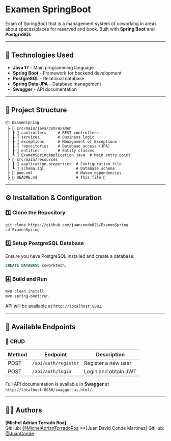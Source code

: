 # **Examen SpringBoot**

Exam of SpringBoot that is a management system of coworking in areas about spaces/places for reserved and book. Built with **Spring Boot** and **PostgreSQL**

---

## **🚀 Technologies Used**
- **Java 17** - Main programming language
- **Spring Boot** - Framework for backend development
- **PostgreSQL** - Relational database
- **Spring Data JPA** - Database management
- **Swagger** - API documentation

---

## **📂 Project Structure**
```
📦 ExamenSpring
 ┣ 📂 src/main/java/com/examen
 ┃ ┣ 📂 controllers     # REST controllers
 ┃ ┣ 📂 services        # Business logic
 ┃ ┣ 📂 exceptions      # Managament of Exceptions
 ┃ ┣ 📂 repositories    # Database access (JPA)
 ┃ ┣ 📂 entities        # Entity classes
 ┃ ┗ 📜 ExamenSpringApplication.java  # Main entry point
 ┣ 📂 src/main/resources
 ┃ ┣ 📜 application.properties  # Configuration file
 ┃ ┗ 📜 schema.sql              # Database schema
 ┣ 📜 pom.xml                   # Maven dependencies
 ┣ 📜 README.md                 # This file 📄
```

---

## **⚙️ Installation & Configuration**
### **1️⃣ Clone the Repository**
```bash
git clone https://github.com/juanconde025/ExamenSpring
cd ExamenSpring
```

### **2️⃣ Setup PostgreSQL Database**
Ensure you have PostgreSQL installed and create a database:
```sql
CREATE DATABASE coworktech;
```


### **4️⃣ Build and Run**
```bash
mvn clean install
mvn spring-boot:run
```
API will be available at `http://localhost:8081`.


---

## **📡 Available Endpoints**

### **🔹 CRUD**
| Method | Endpoint | Description |
|--------|---------|-------------|
| POST   | `/api/auth/register` | Register a new user |
| POST   | `/api/auth/login` | Login and obtain JWT |


Full API documentation is available in **Swagger** at `http://localhost:8080/swagger-ui.html/`.

---



## **👨‍💻 Authors**
**[Michel Adrian Torrado Roa]**  
GitHub: [@MichelAdrianTorradoRoa](https://github.com/MichelAdrianTorradoRoa)
**[Juan David Conde Martinez] 
GitHub: [@JuanConde](https://github.com/juanconde025)  
 
